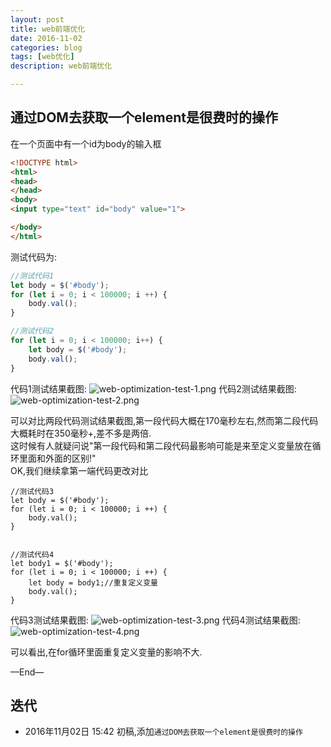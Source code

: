 ```yaml
---
layout: post
title: web前端优化
date: 2016-11-02
categories: blog
tags: [web优化]
description: web前端优化

---
```


## 通过DOM去获取一个element是很费时的操作

在一个页面中有一个id为body的输入框

```html
<!DOCTYPE html>
<html>
<head>
</head>
<body>
<input type="text" id="body" value="1">

</body>
</html>
```

测试代码为:

```js
//测试代码1
let body = $('#body');
for (let i = 0; i < 100000; i ++) {
    body.val();
}

//测试代码2
for (let i = 0; i < 100000; i++) {
    let body = $('#body');
    body.val();
}
```

代码1测试结果截图:
![web-optimization-test-1.png](http://7xpyze.com1.z0.glb.clouddn.com/web-optimization-test-1.png)
代码2测试结果截图:
![web-optimization-test-2.png](http://7xpyze.com1.z0.glb.clouddn.com/web-optimization-test-2.png)


可以对比两段代码测试结果截图,第一段代码大概在170毫秒左右,然而第二段代码大概耗时在350毫秒+,差不多是两倍.  
这时候有人就疑问说"第一段代码和第二段代码最影响可能是来至定义变量放在循环里面和外面的区别!"  
OK,我们继续拿第一端代码更改对比

```
//测试代码3
let body = $('#body');
for (let i = 0; i < 100000; i ++) {
    body.val();
}


//测试代码4
let body1 = $('#body');
for (let i = 0; i < 100000; i ++) {
    let body = body1;//重复定义变量
    body.val();
}
```

代码3测试结果截图:
![web-optimization-test-3.png](http://7xpyze.com1.z0.glb.clouddn.com/web-optimization-test-3.png)
代码4测试结果截图:
![web-optimization-test-4.png](http://7xpyze.com1.z0.glb.clouddn.com/web-optimization-test-4.png)

可以看出,在for循环里面重复定义变量的影响不大.


—End—

## 迭代


* 2016年11月02日 15:42 初稿,添加`通过DOM去获取一个element是很费时的操作` 



